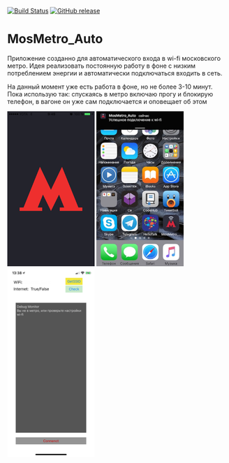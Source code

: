 [![Build Status](https://travis-ci.org/Toxblh/MosMetro_Auto.svg?branch=master)](https://travis-ci.org/Toxblh/MosMetro_Auto)
[![GitHub release](https://img.shields.io/github/release/Toxblh/MosMetro_Auto.svg)](https://github.com/Toxblh/MosMetro_Auto/releases)

# MosMetro_Auto

Приложение созданно для автоматического входа в wi-fi московского метро.
Идея реализовать постоянную работу в фоне с низким потреблением энергии и автоматически подключаться входить в сеть.

На данный момент уже есть работа в фоне, но не более 3-10 минут.
Пока использую так: спускаясь в метро включаю прогу и блокирую телефон, в вагоне он уже сам подключается и оповещает об этом

<img src="screenshots/1.png" width="200">
<img src="screenshots/2.jpg" width="200">
<img src="screenshots/3.jpg" width="200">
